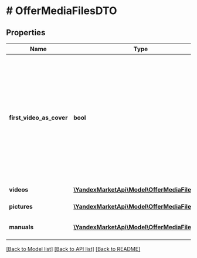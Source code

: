 # # OfferMediaFilesDTO

## Properties

Name | Type | Description | Notes
------------ | ------------- | ------------- | -------------
**first_video_as_cover** | **bool** | Использовать первое видео в карточке как видеообложку.  Передайте &#x60;true&#x60;, чтобы первое видео использовалось как видеообложка, или &#x60;false&#x60;, чтобы видеообложка не отображалась в карточке товара. | [optional]
**videos** | [**\YandexMarketApi\Model\OfferMediaFileDTO[]**](OfferMediaFileDTO.md) | Видеофайлы товара. | [optional]
**pictures** | [**\YandexMarketApi\Model\OfferMediaFileDTO[]**](OfferMediaFileDTO.md) | Изображения товара. | [optional]
**manuals** | [**\YandexMarketApi\Model\OfferMediaFileDTO[]**](OfferMediaFileDTO.md) | Руководства по использованию товара. | [optional]

[[Back to Model list]](../../README.md#models) [[Back to API list]](../../README.md#endpoints) [[Back to README]](../../README.md)
